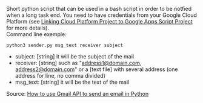 Short python script that can be used in a bash script in order to be notfied when a long task end. You need to have credentials from your Google Cloud Platform (see [Linking Cloud Platform Project to Google Apps Script Project](https://gist.github.com/tanaikech/e945c10917fac34a9d5d58cad768832c#2-create-new-cloud-platform-project) for more details). <br/>
Command line exemple:

```
python3 sender.py msg_text receiver subject
```

* subject: [string] it will be the subject of the mail
* receiver: [string] such as "address1@domain.com, address2@domain.com" or a [text file] with several address (one address for line, no comma divided)
* msg_text: [string] it will be the text of the mail



Source: [How to use Gmail API to send an email in Python](https://learndataanalysis.org/how-to-use-gmail-api-to-send-an-email-in-python/)
